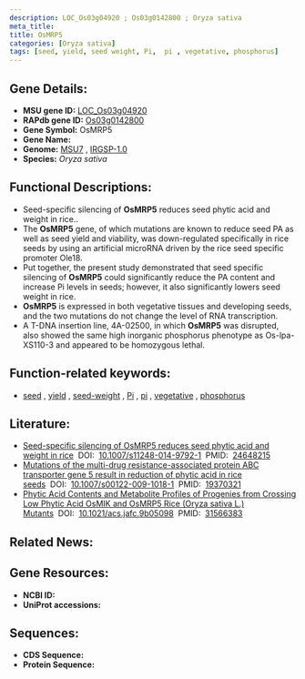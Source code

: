 ```yaml
---
description: LOC_Os03g04920 ; Os03g0142800 ; Oryza sativa
meta_title:
title: OsMRP5
categories: [Oryza sativa]
tags: [seed, yield, seed weight, Pi,  pi , vegetative, phosphorus]
---
```


## Gene Details:
- **MSU gene ID:** [LOC_Os03g04920](http://rice.uga.edu/cgi-bin/ORF_infopage.cgi?orf=LOC_Os03g04920)  
- **RAPdb gene ID:** [Os03g0142800](https://rapdb.dna.affrc.go.jp/locus/?name=Os03g0142800)  
- **Gene Symbol:** OsMRP5
- **Gene Name:**
- **Genome:**  [MSU7](http://rice.uga.edu/)&nbsp;,&nbsp;[IRGSP-1.0](https://rapdb.dna.affrc.go.jp/download/irgsp1.html)
- **Species:** *Oryza sativa*

## Functional Descriptions:
   - Seed-specific silencing of **OsMRP5** reduces seed phytic acid and weight in rice..
   - The **OsMRP5** gene, of which mutations are known to reduce seed PA as well as seed yield and viability, was down-regulated specifically in rice seeds by using an artificial microRNA driven by the rice seed specific promoter Ole18.
   - Put together, the present study demonstrated that seed specific silencing of **OsMRP5** could significantly reduce the PA content and increase Pi levels in seeds; however, it also significantly lowers seed weight in rice.
   - **OsMRP5** is expressed in both vegetative tissues and developing seeds, and the two mutations do not change the level of RNA transcription.
   - A T-DNA insertion line, 4A-02500, in which **OsMRP5** was disrupted, also showed the same high inorganic phosphorus phenotype as Os-lpa-XS110-3 and appeared to be homozygous lethal.

## Function-related keywords:
   - [seed](/tags/seed/)&nbsp;,&nbsp;[yield](/tags/yield/)&nbsp;,&nbsp;[seed-weight](/tags/seed-weight/)&nbsp;,&nbsp;[Pi](/tags/Pi/)&nbsp;,&nbsp;[pi](/tags/pi/)&nbsp;,&nbsp;[vegetative](/tags/vegetative/)&nbsp;,&nbsp;[phosphorus](/tags/phosphorus/)

## Literature:
   - [Seed-specific silencing of OsMRP5 reduces seed phytic acid and weight in rice](https://www.doi.org/10.1007/s11248-014-9792-1)&nbsp;&nbsp;DOI:&nbsp;&nbsp;[10.1007/s11248-014-9792-1](https://www.doi.org/10.1007/s11248-014-9792-1)&nbsp;&nbsp;PMID:&nbsp;&nbsp;[24648215](https://pubmed.ncbi.nlm.nih.gov/24648215/)
   - [Mutations of the multi-drug resistance-associated protein ABC transporter gene 5 result in reduction of phytic acid in rice seeds](https://www.doi.org/10.1007/s00122-009-1018-1)&nbsp;&nbsp;DOI:&nbsp;&nbsp;[10.1007/s00122-009-1018-1](https://www.doi.org/10.1007/s00122-009-1018-1)&nbsp;&nbsp;PMID:&nbsp;&nbsp;[19370321](https://pubmed.ncbi.nlm.nih.gov/19370321/)
   - [Phytic Acid Contents and Metabolite Profiles of Progenies from Crossing Low Phytic Acid OsMIK and OsMRP5 Rice (Oryza sativa L.) Mutants](https://www.doi.org/10.1021/acs.jafc.9b05098)&nbsp;&nbsp;DOI:&nbsp;&nbsp;[10.1021/acs.jafc.9b05098](https://www.doi.org/10.1021/acs.jafc.9b05098)&nbsp;&nbsp;PMID:&nbsp;&nbsp;[31566383](https://pubmed.ncbi.nlm.nih.gov/31566383/)

## Related News:

## Gene Resources:
- **NCBI ID:**  []()
- **UniProt accessions:** [](https://www.uniprot.org/uniprotkb//entry)

## Sequences:
- **CDS Sequence:**
- **Protein Sequence:**

